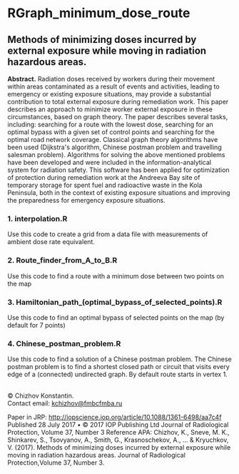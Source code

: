 # RGraph_minimum_dose_route
## Methods of minimizing doses incurred by external exposure while moving in radiation hazardous areas.
<p>
<b>Abstract.</b>
Radiation doses received by workers during their movement within areas contaminated as a result of events and activities, leading to emergency or existing exposure situations, may provide a substantial contribution to total external exposure during remediation work. This paper describes an approach to minimize worker external exposure in these circumstances, based on graph theory. The paper describes several tasks, including: searching for a route with the lowest dose, searching for an optimal bypass with a given set of control points and searching for the optimal road network coverage. Classical graph theory algorithms have been used (Dijkstra's algorithm, Chinese postman problem and travelling salesman problem). Algorithms for solving the above mentioned problems have been developed and were included in the information-analytical system for radiation safety. This software has been applied for optimization of protection during remediation work at the Andreeva Bay site of temporary storage for spent fuel and radioactive waste in the Kola Peninsula, both in the context of existing exposure situations and improving the preparedness for emergency exposure situations.
<p>
<h3> 1. interpolation.R </h3>
Use this code to create a grid from a data file with measurements of ambient dose rate equivalent.
<br>
<h3>2. Route_finder_from_A_to_B.R </h3>
Use this code to find a route with a minimum dose between two points on the map
<br>
<h3>3. Hamiltonian_path_(optimal_bypass_of_selected_points).R</h3>
Use this code to find an optimal bypass of selected points on the map (by default for 7 points)
<br>
<h3>4. Chinese_postman_problem.R</h3>
Use this code to find a solution of a Chinese postman problem. 
The Chinese postman problem is to find a shortest closed path or circuit that visits every edge of a (connected) undirected graph.
By default route starts in vertex 1.
<p><br>
© Chizhov Konstantin. <br>
Contact email: <a href="mailto:kchizhov@fmbcfmba.ru">kchizhov@fmbcfmba.ru</a>

Paper in JRP: http://iopscience.iop.org/article/10.1088/1361-6498/aa7c4f
Published 28 July 2017 • © 2017 IOP Publishing Ltd 
Journal of Radiological Protection, Volume 37, Number 3
Reference APA: Chizhov, K., Sneve, M. K., Shinkarev, S., Tsovyanov, A., Smith, G., Krasnoschekov, A., ... & Kryuchkov, V. (2017). Methods of minimizing doses incurred by external exposure while moving in radiation hazardous areas. Journal of Radiological Protection,Volume 37, Number 3.
